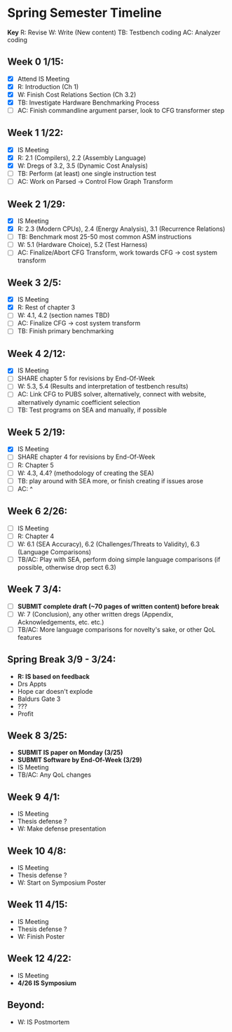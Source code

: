 # Spring Semester Timeline

**Key**
R: Revise
W: Write (New content)
TB: Testbench coding
AC: Analyzer coding

## Week 0 1/15:

- [x] Attend IS Meeting
- [x] R: Introduction (Ch 1)
- [x] W: Finish Cost Relations Section (Ch 3.2)
- [x] TB: Investigate Hardware Benchmarking Process
- [ ] AC: Finish commandline argument parser, look to CFG transformer step

## Week 1 1/22:

- [x] IS Meeting 
- [x] R: 2.1 (Compilers), 2.2 (Assembly Language)
- [x] W: Dregs of 3.2, 3.5 (Dynamic Cost Analysis)
- [ ] TB: Perform (at least) one single instruction test
- [ ] AC: Work on Parsed -> Control Flow Graph Transform

## Week 2 1/29:

- [x] IS Meeting 
- [x] R: 2.3 (Modern CPUs), 2.4 (Energy Analysis), 3.1 (Recurrence Relations)
- [ ] TB: Benchmark most 25-50 most common ASM instructions
- [ ] W: 5.1 (Hardware Choice), 5.2 (Test Harness)
- [ ] AC: Finalize/Abort CFG Transform, work towards CFG -> cost system transform

## Week 3 2/5:

- [x] IS Meeting 
- [x] R: Rest of chapter 3
- [ ] W: 4.1, 4.2 (section names TBD)
- [ ] AC: Finalize CFG -> cost system transform
- [ ] TB: Finish primary benchmarking 

## Week 4 2/12:

- [x] IS Meeting 
- [ ] SHARE chapter 5 for revisions by End-Of-Week
- [ ] W: 5.3, 5.4 (Results and interpretation of testbench results)
- [ ] AC: Link CFG to PUBS solver, alternatively, connect with website, alternatively dynamic coefficient selection
- [ ] TB: Test programs on SEA and manually, if possible

## Week 5 2/19:

- [x] IS Meeting 
- [ ] SHARE chapter 4 for revisions by End-Of-Week
- [ ] R: Chapter 5
- [ ] W: 4.3, 4.4? (methodology of creating the SEA)
- [ ] TB: play around with SEA more, or finish creating if issues arose
- [ ] AC: ^

## Week 6 2/26:

- [ ] IS Meeting 
- [ ] R: Chapter 4 
- [ ] W: 6.1 (SEA Accuracy), 6.2 (Challenges/Threats to Validity), 6.3 (Language Comparisons)
- [ ] TB/AC: Play with SEA, perform doing simple language comparisons (if possible, otherwise drop sect 6.3)

## Week 7 3/4:

- [ ] **SUBMIT complete draft (~70 pages of written content) before break**
- [ ] W: 7 (Conclusion), any other written dregs (Appendix, Acknowledgements, etc. etc.)
- [ ] TB/AC: More language comparisons for novelty's sake, or other QoL features

## Spring Break 3/9 - 3/24:

- **R: IS based on feedback**
- Drs Appts
- Hope car doesn't explode
- Baldurs Gate 3 
- ??? 
- Profit

## Week 8 3/25:

- **SUBMIT IS paper on Monday (3/25)**
- **SUBMIT Software by End-Of-Week (3/29)**
- IS Meeting
- TB/AC: Any QoL changes

## Week 9 4/1:

- IS Meeting
- Thesis defense ?
- W: Make defense presentation

## Week 10 4/8:

- IS Meeting
- Thesis defense ?
- W: Start on Symposium Poster

## Week 11 4/15:

- IS Meeting
- Thesis defense ?
- W: Finish Poster

## Week 12 4/22:

- IS Meeting
- **4/26 IS Symposium**

## Beyond:

- W: IS Postmortem


